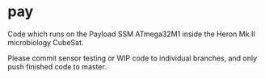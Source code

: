 # pay
Code which runs on the Payload SSM ATmega32M1 inside the Heron Mk.II microbiology CubeSat.

Please commit sensor testing or WIP code to individual branches, and only push finished code to master.
